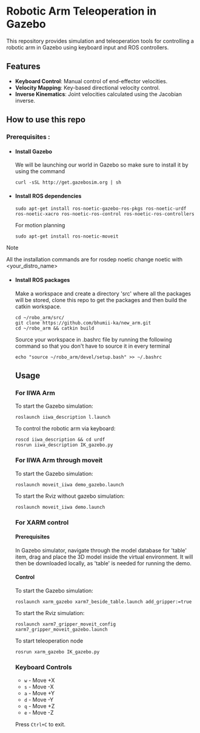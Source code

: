 # Robotic Arm Teleoperation in Gazebo
This repository provides simulation and teleoperation tools for controlling a robotic arm in Gazebo using keyboard input and ROS controllers.

## Features
- **Keyboard Control**: Manual control of end-effector velocities.
- **Velocity Mapping**: Key-based directional velocity control.
- **Inverse Kinematics**: Joint velocities calculated using the Jacobian inverse.

## How to use this repo
### Prerequisites :
- #### Install Gazebo
  We will be launching our world in Gazebo so make sure to install it by using the command 
  ```
  curl -sSL http://get.gazebosim.org | sh
  ```
- #### Install ROS dependencies

  ```
  sudo apt-get install ros-noetic-gazebo-ros-pkgs ros-noetic-urdf ros-noetic-xacro ros-noetic-ros-control ros-noetic-ros-controllers
  ```
  For motion planning
  ```
  sudo apt-get install ros-noetic-moveit
  ```
  
> [!NOTE]
> All the installation commands are for rosdep noetic change noetic with <your_distro_name>

- #### Install ROS packages
  Make a workspace and create a directory 'src' where all the packages will be stored, clone this repo to get the packages and then build the catkin workspace.
  ```
  cd ~/robo_arm/src/
  git clone https://github.com/bhumii-ka/new_arm.git
  cd ~/robo_arm && catkin build
  ```
  Source your workspace in .bashrc file by running the following command so that you don't have to source it in every terminal
  ```
  echo "source ~/robo_arm/devel/setup.bash" >> ~/.bashrc
  ```

  ## Usage

  ### For IIWA Arm
  To start the Gazebo simulation:
  
  ```
  roslaunch iiwa_description l.launch
  ```
  To control the robotic arm via keyboard:
  
  ```
  roscd iiwa_description && cd urdf
  rosrun iiwa_description IK_gazebo.py
  ```
  ### For IIWA Arm through moveit
  To start the Gazebo simulation:
  
  ```
  roslaunch moveit_iiwa demo_gazebo.launch
  ```
  To start the Rviz without gazebo simulation:
  
  ```
  roslaunch moveit_iiwa demo.launch
  ```
  
  ### For XARM control
  #### Prerequisites
  In Gazebo simulator, navigate through the model database for 'table' item, drag and place the 3D model inside the virtual environment. It will then be downloaded locally, as 'table' is needed for running the demo.

  #### Control
  To start the Gazebo simulation:
  
  ```
  roslaunch xarm_gazebo xarm7_beside_table.launch add_gripper:=true
  ```
  To start the Rviz simulation:
  
  ```
  roslaunch xarm7_gripper_moveit_config xarm7_gripper_moveit_gazebo.launch
  ```
  To start teleoperation node
  ```
  rosrun xarm_gazebo IK_gazebo.py
  ```

  ### Keyboard Controls
  - `w` - Move +X
  - `s` - Move -X
  - `a` - Move +Y
  - `d` - Move -Y
  - `q` - Move +Z
  - `e` - Move -Z
  
  Press `Ctrl+C` to exit.
